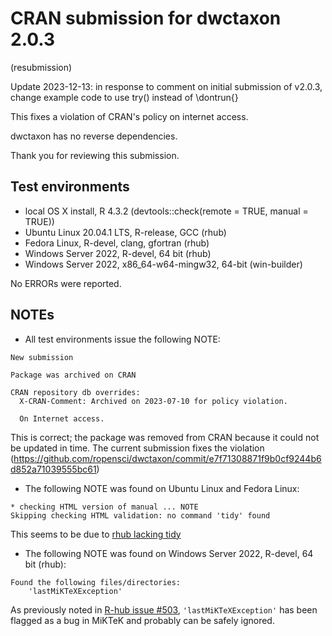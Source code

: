# CRAN submission for dwctaxon 2.0.3

(resubmission)

Update 2023-12-13: in response to comment on initial submission of v2.0.3,
change example code to use try() instead of \dontrun{}

This fixes a violation of CRAN's policy on internet access.

dwctaxon has no reverse dependencies.

Thank you for reviewing this submission.

## Test environments

* local OS X install, R 4.3.2 (devtools::check(remote = TRUE, manual = TRUE))
* Ubuntu Linux 20.04.1 LTS, R-release, GCC (rhub)
* Fedora Linux, R-devel, clang, gfortran (rhub)
* Windows Server 2022, R-devel, 64 bit (rhub)
* Windows Server 2022, x86_64-w64-mingw32, 64-bit (win-builder)

No ERRORs were reported.

## NOTEs

* All test environments issue the following NOTE:

```
New submission

Package was archived on CRAN

CRAN repository db overrides:
  X-CRAN-Comment: Archived on 2023-07-10 for policy violation.

  On Internet access.
```

This is correct; the package was removed from CRAN because it could not be updated in time. The current submission fixes the violation
(https://github.com/ropensci/dwctaxon/commit/e7f71308871f9b0cf9244b6d852a71039555bc61)

* The following NOTE was found on Ubuntu Linux and Fedora Linux:

```
* checking HTML version of manual ... NOTE
Skipping checking HTML validation: no command 'tidy' found
```

This seems to be due to [rhub lacking tidy](https://github.com/r-hub/rhub/issues/548)

* The following NOTE was found on Windows Server 2022, R-devel, 64 bit (rhub):

```
Found the following files/directories:
    'lastMiKTeXException'
```

As previously noted in [R-hub issue #503](https://github.com/r-hub/rhub/issues/503), `'lastMiKTeXException'` has been flagged as a bug in MiKTeK and probably can be safely ignored.
